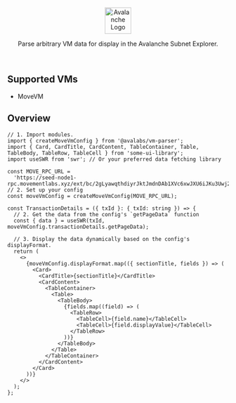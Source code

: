 <br/>

<p align="center">
  <a href="https://subnets.avax.network/">
      <picture>
        <img alt="Avalanche Logo" src="https://raw.githubusercontent.com/ava-labs/public-avalanche-sdks/main/packages/vm-parser/src/assets/Avalanche_Horizontal_White.svg?token=GHSAT0AAAAAABXWR5JN42WPZEYQSCC63P3YZGRGOUA" width="auto" height="60">
      </picture>
</a>
</p>

<p align="center">
  Parse arbitrary VM data for display in the Avalanche Subnet Explorer.
<p>

<br>

## Supported VMs

- MoveVM

## Overview

```tsx
// 1. Import modules.
import { createMoveVmConfig } from '@avalabs/vm-parser';
import { Card, CardTitle, CardContent, TableContainer, Table, TableBody, TableRow, TableCell } from 'some-ui-library';
import useSWR from 'swr'; // Or your preferred data fetching library

const MOVE_RPC_URL =
  'https://seed-node1-rpc.movementlabs.xyz/ext/bc/2gLyawqthdiyrJktJmdnDAb1XVc6xwJXU6iJKu3Uwj21F2mXAK/rpc';
// 2. Set up your config
const moveVmConfig = createMoveVmConfig(MOVE_RPC_URL);

const TransactionDetails = ({ txId }: { txId: string }) => {
  // 2. Get the data from the config's `getPageData` function
  const { data } = useSWR(txId, moveVmConfig.transactionDetails.getPageData);

  // 3. Display the data dynamically based on the config's displayFormat.
  return (
    <>
      {moveVmConfig.displayFormat.map(({ sectionTitle, fields }) => (
        <Card>
          <CardTitle>{sectionTitle}</CardTitle>
          <CardContent>
            <TableContainer>
              <Table>
                <TableBody>
                  {fields.map((field) => (
                    <TableRow>
                      <TableCell>{field.name}</TableCell>
                      <TableCell>{field.displayValue}</TableCell>
                    </TableRow>
                  ))}
                </TableBody>
              </Table>
            </TableContainer>
          </CardContent>
        </Card>
      ))}
    </>
  );
};
```
